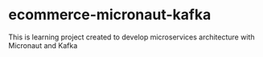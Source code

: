 # ecommerce-micronaut-kafka
This is learning project created to develop microservices architecture with Micronaut and Kafka
